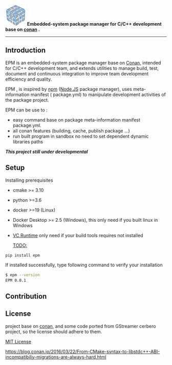





<img src="./logo.png" width=64 height=64/> **Embedded-system package manager for C/C++ development base on [conan](conan.io) .**

------

## Introduction

EPM is an embedded-system package manager base on [Conan](https://conan.io/), intended for C/C++ development team, and extends utilities to manage build, test, document and continuous integration to improve team development efficiency and quality.

EPM , is inspired by [npm](npmjs.org) ([Node.JS](nodejs.org) package manager),  uses meta-information manifest ( package.yml) to manipulate development activities of the package project.

EPM can be use to :

- easy command base on package meta-information manifest package.yml.
- all conan features (building, cache, publish package ...)
- run built program in sandbox no need to set dependent dynamic libraries paths

  

***This project still under developmental***

## Setup

Installing prerequisites

* cmake >= 3.10

* python >=3.6

* docker >=19 (Linux)

* Docker Desktop >= 2.5 (Windows), this only need if you built linux in Windows

* [VC Runtime](https://support.microsoft.com/en-us/help/2977003/the-latest-supported-visual-c-downloads) only need if your build tools requires not installed

  <TODO:>

```
pip install epm
```

If  installed successfully, type following command to verify your installation

```bash
$ epm --version
EPM 0.0.1
```



## Contribution



## License

project base on [conan](conan.io), and some code ported from GStreamer cerbero project, so the license should  adhere to them.

[MIT License](./LICENSE.md)

https://blog.conan.io/2016/03/22/From-CMake-syntax-to-libstdc++-ABI-incompatibiliy-migrations-are-always-hard.html